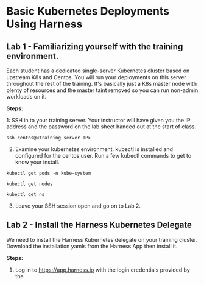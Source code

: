 # Basic Kubernetes Deployments Using Harness #

## Lab 1 - Familiarizing yourself with the training environment.


Each student has a dedicated single-server Kubernetes cluster based on upstream K8s and Centos. You will run your deployments on this server throughout the rest of the training. It's basically just a K8s master node with plenty of resources and the master taint removed so you can run non-admin workloads on it. 

**Steps:**

1: SSH in to your training server. Your instructor will have given you the IP address and the password on the lab sheet handed out at the start of class. 

````ssh centos@<training server IP>````

2. Examine your kubernetes environment. kubectl is installed and configured for the centos user. Run a few kubectl commands to get to know your install.

````kubectl get pods -n kube-system````

````kubectl get nodes````

````kubectl get ns````

3. Leave your SSH session open and go on to Lab 2.

## Lab 2 - Install the Harness Kubernetes Delegate

We need to install the Harness Kubernetes delegate on your training cluster. Download the installation yamls from the Harness App then install it. 

**Steps:**

1. Log in to https://app.harness.io with the login credentials provided by the 
